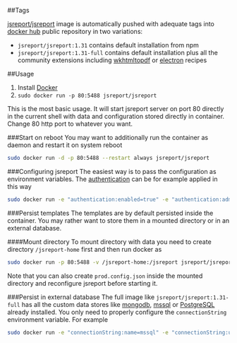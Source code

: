 ##Tags

[jsreport/jsreport](https://registry.hub.docker.com/u/jsreport/jsreport/) image is automatically pushed with adequate tags into [docker hub](https://www.docker.com/)  public repository in two variations:

- `jsreport/jsreport:1.31` contains default installation from npm
- `jsreport/jsreport:1.31-full` contains default installation plus all the community extensions including [wkhtmltopdf](http://jsreport.net/learn/wkhtmltopdf) or [electron](https://github.com/bjrmatos/jsreport-electron-pdf) recipes

##Usage

1. Install [Docker](https://www.docker.com/)
2. `sudo docker run -p 80:5488 jsreport/jsreport`

This is the most basic usage. It will start jsreport server on port 80 directly in the current shell with data and configuration stored directly in container. Change 80 http port to whatever you want.

###Start on reboot
You may want to additionally run the container as daemon and restart it on system reboot
```sh
sudo docker run -d -p 80:5488 --restart always jsreport/jsreport
```

###Configuring jsreport
The easiest way is to pass the configuration as environment variables. The [authentication](http://jsreport.net/learn/authentication) can be for example applied in this way

```sh
sudo docker run -e "authentication:enabled=true" -e "authentication:admin:password=xxx" -p 80:5488 jsreport/jsreport
```

###Persist templates
The templates are by default persisted inside the container. You may rather want to store them in a mounted directory or in an external database.

####Mount directory
To mount directory with data you need to create directory `/jsreport-home` first and then run docker as
```sh
sudo docker run -p 80:5488 -v /jsreport-home:/jsreport jsreport/jsreport`
```
Note that you can also create `prod.config.json` inside the mounted directory and reconfigure jsreport before starting it.

###Persist in external database
The full image like `jsreport/jsreport:1.31-full` has all the custom data stores like [mongodb](https://github.com/jsreport/jsreport-mongodb-store), [mssql](https://github.com/jsreport/jsreport-mssql-store) or [PostgreSQL](https://github.com/jsreport/jsreport-postgres-store) already installed. You only need to properly configure the `connectionString` environment variable. For example

```sh
sudo docker run -e "connectionString:name=mssql" -e "connectionString:uri=Server=tcp:jsreport.database.windows.net,1433;Initial Catalog=jsreport;Persist Security Info=False;User ID=myuser;Password=password;MultipleActiveResultSets=False;Encrypt=True;" -p 80:5488 jsreport/jsreport:1.3.1-full`
```